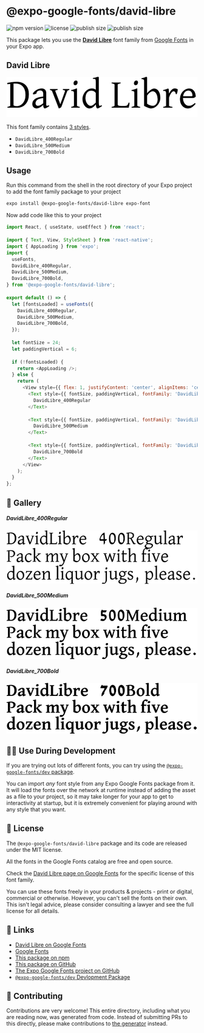 # @expo-google-fonts/david-libre

![npm version](https://flat.badgen.net/npm/v/@expo-google-fonts/david-libre)
![license](https://flat.badgen.net/github/license/expo/google-fonts)
![publish size](https://flat.badgen.net/packagephobia/install/@expo-google-fonts/david-libre)
![publish size](https://flat.badgen.net/packagephobia/publish/@expo-google-fonts/david-libre)

This package lets you use the [**David Libre**](https://fonts.google.com/specimen/David+Libre) font family from [Google Fonts](https://fonts.google.com/) in your Expo app.

## David Libre

![David Libre](./font-family.png)

This font family contains [3 styles](#-gallery).

- `DavidLibre_400Regular`
- `DavidLibre_500Medium`
- `DavidLibre_700Bold`

## Usage

Run this command from the shell in the root directory of your Expo project to add the font family package to your project
```sh
expo install @expo-google-fonts/david-libre expo-font
```

Now add code like this to your project
```js
import React, { useState, useEffect } from 'react';

import { Text, View, StyleSheet } from 'react-native';
import { AppLoading } from 'expo';
import {
  useFonts,
  DavidLibre_400Regular,
  DavidLibre_500Medium,
  DavidLibre_700Bold,
} from '@expo-google-fonts/david-libre';

export default () => {
  let [fontsLoaded] = useFonts({
    DavidLibre_400Regular,
    DavidLibre_500Medium,
    DavidLibre_700Bold,
  });

  let fontSize = 24;
  let paddingVertical = 6;

  if (!fontsLoaded) {
    return <AppLoading />;
  } else {
    return (
      <View style={{ flex: 1, justifyContent: 'center', alignItems: 'center' }}>
        <Text style={{ fontSize, paddingVertical, fontFamily: 'DavidLibre_400Regular' }}>
          DavidLibre_400Regular
        </Text>

        <Text style={{ fontSize, paddingVertical, fontFamily: 'DavidLibre_500Medium' }}>
          DavidLibre_500Medium
        </Text>

        <Text style={{ fontSize, paddingVertical, fontFamily: 'DavidLibre_700Bold' }}>
          DavidLibre_700Bold
        </Text>
      </View>
    );
  }
};

```

## 🔡 Gallery

##### DavidLibre_400Regular
![DavidLibre_400Regular](./DavidLibre_400Regular.ttf.png)

##### DavidLibre_500Medium
![DavidLibre_500Medium](./DavidLibre_500Medium.ttf.png)

##### DavidLibre_700Bold
![DavidLibre_700Bold](./DavidLibre_700Bold.ttf.png)


## 👩‍💻 Use During Development

If you are trying out lots of different fonts, you can try using the [`@expo-google-fonts/dev` package](https://github.com/expo/google-fonts/tree/master/font-packages/dev#readme).

You can import *any* font style from any Expo Google Fonts package from it. It will load the fonts
over the network at runtime instead of adding the asset as a file to your project, so it may take longer
for your app to get to interactivity at startup, but it is extremely convenient
for playing around with any style that you want.

## 📖 License

The `@expo-google-fonts/david-libre` package and its code are released under the MIT license.

All the fonts in the Google Fonts catalog are free and open source.

Check the [David Libre page on Google Fonts](https://fonts.google.com/specimen/David+Libre) for the specific license of this font family.

You can use these fonts freely in your products & projects - print or digital, commercial or otherwise. However, you can't sell the fonts on their own. This isn't legal advice, please consider consulting a lawyer and see the full license for all details.

## 🔗 Links

- [David Libre on Google Fonts](https://fonts.google.com/specimen/David+Libre)
- [Google Fonts](https://fonts.google.com/)
- [This package on npm](https://www.npmjs.com/package/@expo-google-fonts/david-libre)
- [This package on GitHub](https://github.com/expo/google-fonts/tree/master/font-packages/david-libre)
- [The Expo Google Fonts project on GitHub](https://github.com/expo/google-fonts)
- [`@expo-google-fonts/dev` Devlopment Package](https://github.com/expo/google-fonts/tree/master/font-packages/dev)

## 🤝 Contributing

Contributions are very welcome! This entire directory, including what you are reading now, was generated from code. Instead of submitting PRs to this directly, please make contributions to [the generator](https://github.com/expo/google-fonts/tree/master/packages/generator) instead.
